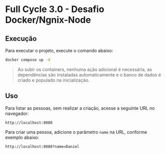 # Full Cycle 3.0 - Desafio Docker/Ngnix-Node

## Execução
Para executar o projeto, execute o comando abaixo:

```bash
docker compose up -d
```
> Ao subir os containers, nenhuma ação adicional é necessária, as dependências são instaladas automaticamente e o
> banco de dados é criado e populado na inicialização.

## Uso
Para listar as pessoas, sem realizar a criação, acesse a seguinte URL no navegador:

```
http://localhost:8080
```

Para criar uma pessoa, adicione o parâmetro `name` na URL, conforme exemplo abaixo:

```
http://localhost:8080?name=Daniel
```
